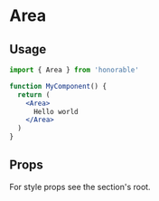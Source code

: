 # Area

## Usage

```jsx
import { Area } from 'honorable'

function MyComponent() {
  return (
    <Area>
      Hello world
    </Area>
  )
}
```

## Props

For style props see the section's root.
